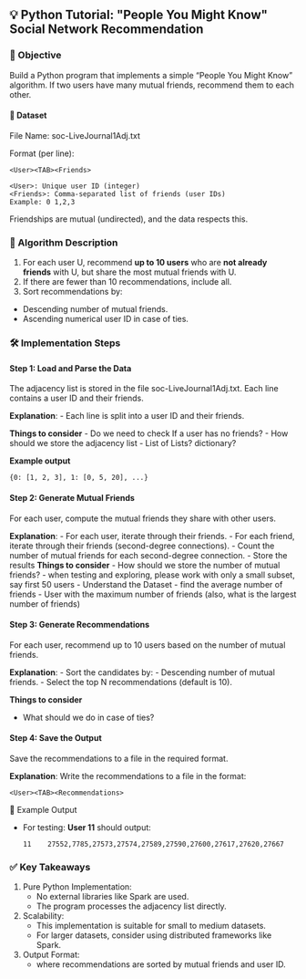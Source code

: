 ## 💡 Python Tutorial: "People You Might Know" Social Network Recommendation

### 🎯 Objective
Build a Python program that implements a simple “People You Might Know” algorithm. If two users have many mutual friends, recommend them to each other.

#### 📁 Dataset
File Name: soc-LiveJournal1Adj.txt

Format (per line):
```
<User><TAB><Friends>
```
```
<User>: Unique user ID (integer)
<Friends>: Comma-separated list of friends (user IDs)
Example: 0 1,2,3
```
Friendships are mutual (undirected), and the data respects this.

### 🧠 Algorithm Description
1. For each user U, recommend **up to 10 users** who are **not already friends** with U, but share the most mutual friends with U.
2. If there are fewer than 10 recommendations, include all.
3. Sort recommendations by:
 - Descending number of mutual friends.
 - Ascending numerical user ID in case of ties.

### 🛠️ Implementation Steps
#### Step 1: Load and Parse the Data
The adjacency list is stored in the file soc-LiveJournal1Adj.txt. Each line contains a user ID and their friends.

**Explanation**:
    - Each line is split into a user ID and their friends.

**Things to consider**
    - Do we need to check If a user has no friends?
    - How should we store the adjacency list - List of Lists? dictionary?

**Example output**
```
{0: [1, 2, 3], 1: [0, 5, 20], ...}
```

#### Step 2: Generate Mutual Friends
For each user, compute the mutual friends they share with other users.

**Explanation**:
    - For each user, iterate through their friends.
        - For each friend, iterate through their friends (second-degree connections).
            - Count the number of mutual friends for each second-degree connection.
            - Store the results
**Things to consider**
    - How should we store the number of mutual friends?
    - when testing and exploring, please work with only a small subset, say first 50 users
    - Understand the Dataset
       - find the average number of friends
       - User with the maximum number of friends (also, what is the largest number of friends)




#### Step 3: Generate Recommendations
For each user, recommend up to 10 users based on the number of mutual friends.

**Explanation**:
    - Sort the candidates by:
        - Descending number of mutual friends.
    - Select the top N recommendations (default is 10).

**Things to consider**
- What should we do in case of ties?

#### Step 4: Save the Output
Save the recommendations to a file in the required format.

**Explanation**:
Write the recommendations to a file in the format:
```
<User><TAB><Recommendations>
```

🧩 Example Output
- For testing: **User 11** should output:
  ```
  11    27552,7785,27573,27574,27589,27590,27600,27617,27620,27667
  ```


### ✅ Key Takeaways
1. Pure Python Implementation:
   - No external libraries like Spark are used.
   - The program processes the adjacency list directly.
2. Scalability:
   - This implementation is suitable for small to medium datasets.
   - For larger datasets, consider using distributed frameworks like Spark.
3. Output Format:
   - <User><TAB><Recommendations> where recommendations are sorted by mutual friends and user ID.
